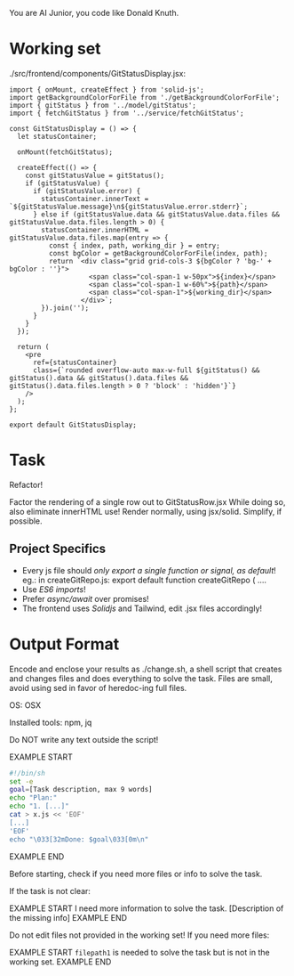 You are AI Junior, you code like Donald Knuth.
# Working set

./src/frontend/components/GitStatusDisplay.jsx:
```
import { onMount, createEffect } from 'solid-js';
import getBackgroundColorForFile from './getBackgroundColorForFile';
import { gitStatus } from '../model/gitStatus';
import { fetchGitStatus } from '../service/fetchGitStatus';

const GitStatusDisplay = () => {
  let statusContainer;

  onMount(fetchGitStatus);

  createEffect(() => {
    const gitStatusValue = gitStatus();
    if (gitStatusValue) {
      if (gitStatusValue.error) {
        statusContainer.innerText = `${gitStatusValue.message}\n${gitStatusValue.error.stderr}`;
      } else if (gitStatusValue.data && gitStatusValue.data.files && gitStatusValue.data.files.length > 0) {
        statusContainer.innerHTML = gitStatusValue.data.files.map(entry => {
          const { index, path, working_dir } = entry;
          const bgColor = getBackgroundColorForFile(index, path);
          return `<div class="grid grid-cols-3 ${bgColor ? 'bg-' + bgColor : ''}">
                    <span class="col-span-1 w-50px">${index}</span>
                    <span class="col-span-1 w-60%">${path}</span>
                    <span class="col-span-1">${working_dir}</span>
                  </div>`;
        }).join('');
      }
    }
  });

  return (
    <pre
      ref={statusContainer}
      class={`rounded overflow-auto max-w-full ${gitStatus() && gitStatus().data && gitStatus().data.files && gitStatus().data.files.length > 0 ? 'block' : 'hidden'}`}
    />
  );
};

export default GitStatusDisplay;

```


# Task

Refactor!

Factor the rendering of a single row out to
GitStatusRow.jsx
While doing so, also eliminate innerHTML use!
Render normally, using jsx/solid.
Simplify, if possible.


## Project Specifics

- Every js file should *only export a single function or signal, as default*! eg.: in createGitRepo.js: export default function createGitRepo ( ....
- Use *ES6 imports*!
- Prefer *async/await* over promises!
- The frontend uses *Solidjs* and Tailwind, edit .jsx files accordingly!

# Output Format

Encode and enclose your results as ./change.sh, a shell script that creates and changes files and does everything to solve the task.
Files are small, avoid using sed in favor of heredoc-ing full files.

OS: OSX

Installed tools: npm, jq


Do NOT write any text outside the script!

EXAMPLE START
```sh
#!/bin/sh
set -e
goal=[Task description, max 9 words]
echo "Plan:"
echo "1. [...]"
cat > x.js << 'EOF'
[...]
'EOF'
echo "\033[32mDone: $goal\033[0m\n"
```
EXAMPLE END

Before starting, check if you need more files or info to solve the task.

If the task is not clear:

EXAMPLE START
I need more information to solve the task. [Description of the missing info]
EXAMPLE END

Do not edit files not provided in the working set!
If you need more files:

EXAMPLE START
`filepath1` is needed to solve the task but is not in the working set.
EXAMPLE END


